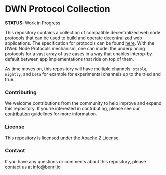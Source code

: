 # DWN Protocol Collection

**STATUS:** Work in Progress

This repository contains a collection of compatible decentralized web node
protocols that can be used to build and operate decentralized web applications.
The specification for protocols can be found
[here](https://identity.foundation/decentralized-web-node/spec/#protocols). With
the DWeb Node Protocols mechanism, one can model the underpinning protocols for
a vast array of use cases in a way that enables interop-by-default between app
implementations that ride on top of them.

As time moves on, this repository will have multiple channels: `stable`,
`nightly`, and `beta` for example for experimental channels up to the tried and
true.

### Contributing

We welcome contributions from the community to help improve and expand this repository. If you're interested in contributing, please see our [contribution](CONTRIBUTING.md) guidelines for more information.

### License

This repository is licensed under the Apache 2 License.

### Contact

If you have any questions or comments about this repository, please contact us
at info@benri.io
